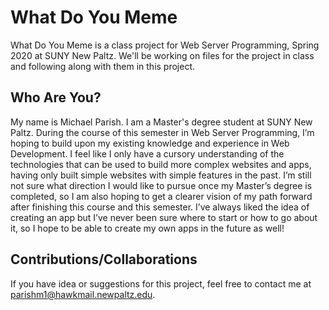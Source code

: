 # What Do You Meme

What Do You Meme is a class project for Web Server Programming, Spring 2020 at SUNY New Paltz. We'll be working on files for the project in class and following along with them in this project. 

## Who Are You?

My name is Michael Parish. I am a Master's degree student at SUNY New Paltz. During the course of this semester in Web Server Programming, I’m hoping to build upon my existing knowledge and experience in Web Development. I feel like I only have a cursory understanding of the technologies that can be used to build more complex websites and apps, having only built simple websites with simple features in the past. I’m still not sure what direction I would like to pursue once my Master’s degree is completed, so I am also hoping to get a clearer vision of my path forward after finishing this course and this semester. I’ve always liked the idea of creating an app but I’ve never been sure where to start or how to go about it, so I hope to be able to create my own apps in the future as well!

## Contributions/Collaborations

If you have idea or suggestions for this project, feel free to contact me at parishm1@hawkmail.newpaltz.edu.